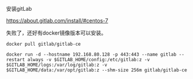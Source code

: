 安装gitLab

https://about.gitlab.com/install/#centos-7

失败了，还好有docker镜像版本可以安装。
```text
docker pull gitlab/gitlab-ce

docker run -d --hostname 192.168.80.128 -p 443:443 --name gitlab --restart always -v $GITLAB_HOME/config:/etc/gitlab:z -v $GITLAB_HOME/logs:/var/log/gitlab:z -v $GITLAB_HOME/data:/var/opt/gitlab:z --shm-size 256m gitlab/gitlab-ce

```
